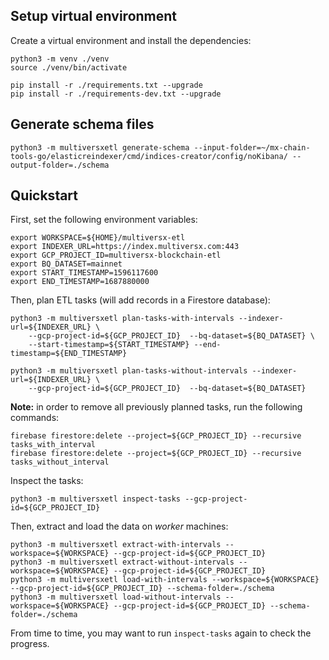 
## Setup virtual environment

Create a virtual environment and install the dependencies:

```
python3 -m venv ./venv
source ./venv/bin/activate

pip install -r ./requirements.txt --upgrade
pip install -r ./requirements-dev.txt --upgrade
```

## Generate schema files

```
python3 -m multiversxetl generate-schema --input-folder=~/mx-chain-tools-go/elasticreindexer/cmd/indices-creator/config/noKibana/ --output-folder=./schema
```

## Quickstart

First, set the following environment variables:

```
export WORKSPACE=${HOME}/multiversx-etl
export INDEXER_URL=https://index.multiversx.com:443
export GCP_PROJECT_ID=multiversx-blockchain-etl
export BQ_DATASET=mainnet
export START_TIMESTAMP=1596117600
export END_TIMESTAMP=1687880000
```

Then, plan ETL tasks (will add records in a Firestore database):

```
python3 -m multiversxetl plan-tasks-with-intervals --indexer-url=${INDEXER_URL} \
    --gcp-project-id=${GCP_PROJECT_ID}  --bq-dataset=${BQ_DATASET} \
    --start-timestamp=${START_TIMESTAMP} --end-timestamp=${END_TIMESTAMP}

python3 -m multiversxetl plan-tasks-without-intervals --indexer-url=${INDEXER_URL} \
    --gcp-project-id=${GCP_PROJECT_ID}  --bq-dataset=${BQ_DATASET}
```

**Note:** in order to remove all previously planned tasks, run the following commands:

```
firebase firestore:delete --project=${GCP_PROJECT_ID} --recursive tasks_with_interval
firebase firestore:delete --project=${GCP_PROJECT_ID} --recursive tasks_without_interval
```

Inspect the tasks:

```
python3 -m multiversxetl inspect-tasks --gcp-project-id=${GCP_PROJECT_ID}
```

Then, extract and load the data on _worker_ machines:

```
python3 -m multiversxetl extract-with-intervals --workspace=${WORKSPACE} --gcp-project-id=${GCP_PROJECT_ID}
python3 -m multiversxetl extract-without-intervals --workspace=${WORKSPACE} --gcp-project-id=${GCP_PROJECT_ID}
python3 -m multiversxetl load-with-intervals --workspace=${WORKSPACE} --gcp-project-id=${GCP_PROJECT_ID} --schema-folder=./schema
python3 -m multiversxetl load-without-intervals --workspace=${WORKSPACE} --gcp-project-id=${GCP_PROJECT_ID} --schema-folder=./schema
```

From time to time, you may want to run `inspect-tasks` again to check the progress.
